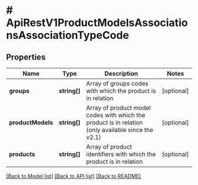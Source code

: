 # # ApiRestV1ProductModelsAssociationsAssociationTypeCode

## Properties

Name | Type | Description | Notes
------------ | ------------- | ------------- | -------------
**groups** | **string[]** | Array of groups codes with which the product is in relation | [optional]
**productModels** | **string[]** | Array of product model codes with which the product is in relation (only available since the v2.1) | [optional]
**products** | **string[]** | Array of product identifiers with which the product is in relation | [optional]

[[Back to Model list]](../../README.md#models) [[Back to API list]](../../README.md#endpoints) [[Back to README]](../../README.md)

